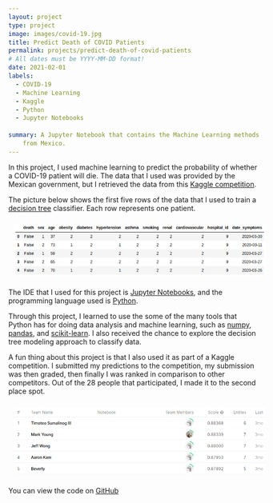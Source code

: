 ```yaml
---
layout: project
type: project
image: images/covid-19.jpg
title: Predict Death of COVID Patients
permalink: projects/predict-death-of-covid-patients
# All dates must be YYYY-MM-DD format!
date: 2021-02-01
labels:
  - COVID-19
  - Machine Learning
  - Kaggle
  - Python
  - Jupyter Notebooks

summary: A Jupyter Notebook that contains the Machine Learning methods I used to predict the death of COVID-19 patients
    from Mexico.
---
```


In this project, I used machine learning to predict the probability of whether a COVID-19 patient will die.  The data
that I used was provided by the Mexican government, but I retrieved the data from this [Kaggle competition](https://www.kaggle.com/c/covid19-risk-mexico/data).

The picture below shows the first five rows of the data that I used to train a [decision tree](https://en.wikipedia.org/wiki/Decision_tree_learning)
classifier. Each row represents one patient.

<img style="padding: 10px; display: block; margin-left: auto; margin-right: auto" src="../images/mexicoCovidDataHead.png" alt="sample of the training data">

The IDE that I used for this project is [Jupyter Notebooks](https://jupyter.org/), and the programming language used is
[Python](https://www.python.org/).

Through this project, I learned to use the some of the many tools that Python has for doing data analysis and machine
learning, such as [numpy](https://numpy.org/), [pandas](https://pandas.pydata.org/pandas-docs/stable/index.html), and
[scikit-learn](https://scikit-learn.org/stable/index.html). I also received the chance to explore the decision tree
modeling approach to classify data.

A fun thing about this project is that I also used it as part of a Kaggle competition. I submitted my predictions to the
competition, my submission was then graded, then finally I was ranked in comparison to other competitors. Out of the 28
people that participated, I made it to the second place spot.

<img style="padding: 10px; display: block; margin-left: auto; margin-right: auto" src="../images/learderboard.png" alt="the kaggle leaderboard">

You can view the code on [GitHub](https://github.com/markyoung010/Mexico-COVID19-Patients)
<br>
<br>
<br>
<br>
<br>
<br>